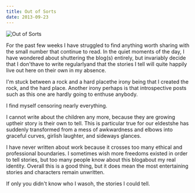 ```yaml
---
title: Out of Sorts
date: 2013-09-23
---
```


![Out of Sorts](https://source.unsplash.com/s9CC2SKySJM/1600x900)

For the past few weeks I have struggled to find anything worth sharing with the small number that continue to read. In the quiet moments of the day, I have wondered about shuttering the blog(s) entirely, but invariably decide that I don'thave to write regularlyand that the stories I tell will quite happily live out here on their own in my absence.

I'm stuck between a rock and a hard placethe irony being that I created the rock, and the hard place. Another irony perhaps is that introspective posts such as this one are hardly going to enthuse anybody.

I find myself censoring nearly everything.

I cannot write about the children any more, because they are growing uptheir story is their own to tell. This is particular true for our eldestshe has suddenly transformed from a mess of awkwardness and elbows into graceful curves, girlish laughter, and sideways glances.

I have never written about work because it crosses too many ethical and professional boundaries. I sometimes wish more freedoms existed in order to tell stories, but too many people know about this blogabout my real identity. Overall this is a good thing, but it does mean the most entertaining stories and characters remain unwritten.

If only you didn't know who I wasoh, the stories I could tell.